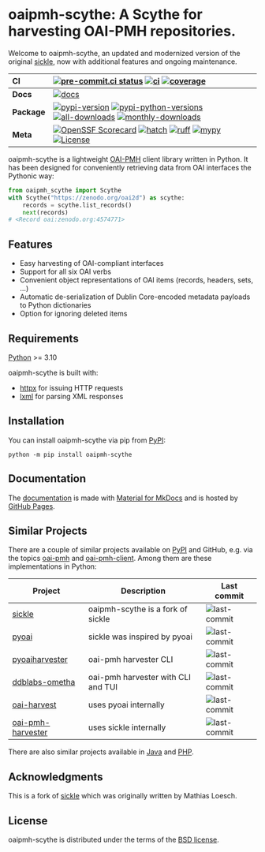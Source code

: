 # oaipmh-scythe: A Scythe for harvesting OAI-PMH repositories.

Welcome to oaipmh-scythe, an updated and modernized version of the original [sickle](https://github.com/mloesch/sickle),
now with additional features and ongoing maintenance.

| __CI__ | [![pre-commit.ci status][pre-commit-ci-badge]][pre-commit-ci-status] [![ci][ci-badge]][ci-workflow] [![coverage][coverage-badge]][ci-workflow] |
| :--- | :--- |
| __Docs__ | [![docs][docs-badge]][docs-workflow] |
| __Package__ | [![pypi-version][pypi-version-badge]][pypi-url] [![pypi-python-versions][pypi-python-versions-badge]][pypi-url] [![all-downloads][all-downloads-badge]][pepy-tech-url] [![monthly-downloads][monthly-downloads-badge]][pepy-tech-url] |
| __Meta__ | [![OpenSSF Scorecard][scorecard-badge]][scorecard-url] [![hatch][hatch-badge]][hatch] [![ruff][ruff-badge]][ruff] [![mypy][mypy-badge]][mypy] [![License][license-badge]][license] |

oaipmh-scythe is a lightweight [OAI-PMH](http://www.openarchives.org/OAI/openarchivesprotocol.html)
client library written in Python. It has been designed for conveniently retrieving data from OAI interfaces the Pythonic way:

```python
from oaipmh_scythe import Scythe
with Scythe("https://zenodo.org/oai2d") as scythe:
    records = scythe.list_records()
    next(records)
# <Record oai:zenodo.org:4574771>
```

## Features

- Easy harvesting of OAI-compliant interfaces
- Support for all six OAI verbs
- Convenient object representations of OAI items (records, headers, sets, \...)
- Automatic de-serialization of Dublin Core-encoded metadata payloads to Python dictionaries
- Option for ignoring deleted items

## Requirements

[Python](https://www.python.org/downloads/) >= 3.10

oaipmh-scythe is built with:

- [httpx](https://github.com/encode/httpx) for issuing HTTP requests
- [lxml](https://github.com/lxml/lxml) for parsing XML responses

## Installation

You can install oaipmh-scythe via pip from [PyPI][pypi-url]:

```console
python -m pip install oaipmh-scythe
```

## Documentation

The [documentation][docs-url] is made with [Material for MkDocs](https://github.com/squidfunk/mkdocs-material) and is hosted by [GitHub Pages](https://docs.github.com/en/pages).

## Similar Projects

There are a couple of similar projects available on [PyPI](https://pypi.org/search/?q=oai-pmh) and GitHub, e.g. via
the topics [oai-pmh](https://github.com/topics/oai-pmh) and [oai-pmh-client](https://github.com/topics/oai-pmh-client). Among them are these implementations in Python:

| Project | Description | Last commit |
| --- | --- |  --- |
| [sickle](https://github.com/mloesch/sickle) | oaipmh-scythe is a fork of sickle | ![last-commit](https://img.shields.io/github/last-commit/mloesch/sickle) |
| [pyoai](https://github.com/infrae/pyoai) | sickle was inspired by pyoai | ![last-commit](https://img.shields.io/github/last-commit/infrae/pyoai) |
| [pyoaiharvester](https://github.com/vphill/pyoaiharvester) | oai-pmh harvester CLI | ![last-commit](https://img.shields.io/github/last-commit/vphill/pyoaiharvester) |
| [ddblabs-ometha](https://github.com/Deutsche-Digitale-Bibliothek/ddblabs-ometha) | oai-pmh harvester with CLI and TUI | ![last-commit](https://img.shields.io/github/last-commit/Deutsche-Digitale-Bibliothek/ddblabs-ometha) |
| [oai-harvest](https://github.com/bloomonkey/oai-harvest) | uses pyoai internally | ![last-commit](https://img.shields.io/github/last-commit/bloomonkey/oai-harvest) |
| [oai-pmh-harvester](https://github.com/MITLibraries/oai-pmh-harvester) | uses sickle internally | ![last-commit](https://img.shields.io/github/last-commit/MITLibraries/oai-pmh-harvester) |

There are also similar projects available in [Java](https://github.com/topics/oai-pmh-client?l=java) and [PHP](https://github.com/topics/oai-pmh-client?l=php).

## Acknowledgments

This is a fork of [sickle](https://github.com/mloesch/sickle) which was originally written by Mathias Loesch.

## License

oaipmh-scythe is distributed under the terms of the [BSD license](https://spdx.org/licenses/BSD-3-Clause.html).

<!-- Markdown links -->
[ci-workflow]: https://github.com/afuetterer/oaipmh-scythe/actions/workflows/main.yml
[ci-badge]: https://github.com/afuetterer/oaipmh-scythe/actions/workflows/main.yml/badge.svg
[coverage-badge]: https://img.shields.io/endpoint?url=https://gist.githubusercontent.com/afuetterer/fcb87d45f4d7defdfeffa65eb1d65f63/raw/coverage-badge.json
[pre-commit-ci-status]: https://results.pre-commit.ci/latest/github/afuetterer/oaipmh-scythe/main
[pre-commit-ci-badge]: https://results.pre-commit.ci/badge/github/afuetterer/oaipmh-scythe/main.svg
[docs-url]: https://afuetterer.github.io/oaipmh-scythe
[docs-workflow]: https://github.com/afuetterer/oaipmh-scythe/actions/workflows/docs.yml
[docs-badge]: https://github.com/afuetterer/oaipmh-scythe/actions/workflows/docs.yml/badge.svg
[scorecard-url]: https://securityscorecards.dev/viewer/?uri=github.com/afuetterer/oaipmh-scythe
[scorecard-badge]: https://api.securityscorecards.dev/projects/github.com/afuetterer/oaipmh-scythe/badge
[pypi-url]: https://pypi.org/project/oaipmh-scythe/
[pypi-version-badge]: https://img.shields.io/pypi/v/oaipmh-scythe.svg?logo=pypi&label=PyPI
[pepy-tech-url]: https://pepy.tech/project/oaipmh-scythe
[all-downloads-badge]: https://static.pepy.tech/badge/oaipmh-scythe
[monthly-downloads-badge]: https://static.pepy.tech/badge/oaipmh-scythe/month
[pypi-python-versions-badge]: https://img.shields.io/pypi/pyversions/oaipmh-scythe.svg?logo=python&label=Python
[license]: https://spdx.org/licenses/BSD-3-Clause.html
[license-badge]: https://img.shields.io/badge/License-BSD_3--Clause-blue.svg
[hatch]: https://github.com/pypa/hatch
[hatch-badge]: https://img.shields.io/badge/%F0%9F%A5%9A-Hatch-4051b5.svg
[ruff]: https://github.com/charliermarsh/ruff
[ruff-badge]: https://img.shields.io/endpoint?url=https://raw.githubusercontent.com/charliermarsh/ruff/main/assets/badge/v2.json
[mypy]: https://mypy-lang.org
[mypy-badge]: https://img.shields.io/badge/types-mypy-blue.svg
